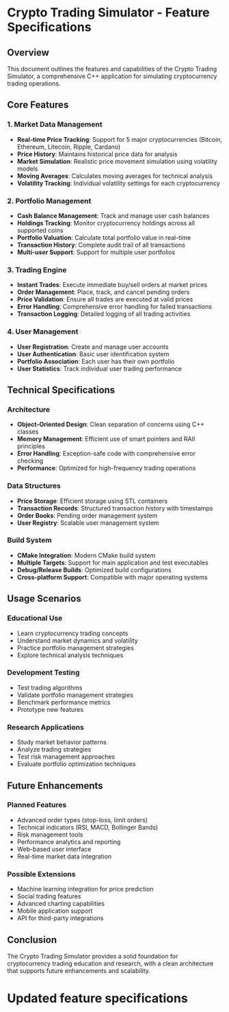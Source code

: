 # Crypto Trading Simulator - Feature Specifications

## Overview
This document outlines the features and capabilities of the Crypto Trading Simulator, a comprehensive C++ application for simulating cryptocurrency trading operations.

## Core Features

### 1. Market Data Management
- **Real-time Price Tracking**: Support for 5 major cryptocurrencies (Bitcoin, Ethereum, Litecoin, Ripple, Cardano)
- **Price History**: Maintains historical price data for analysis
- **Market Simulation**: Realistic price movement simulation using volatility models
- **Moving Averages**: Calculates moving averages for technical analysis
- **Volatility Tracking**: Individual volatility settings for each cryptocurrency

### 2. Portfolio Management
- **Cash Balance Management**: Track and manage user cash balances
- **Holdings Tracking**: Monitor cryptocurrency holdings across all supported coins
- **Portfolio Valuation**: Calculate total portfolio value in real-time
- **Transaction History**: Complete audit trail of all transactions
- **Multi-user Support**: Support for multiple user portfolios

### 3. Trading Engine
- **Instant Trades**: Execute immediate buy/sell orders at market prices
- **Order Management**: Place, track, and cancel pending orders
- **Price Validation**: Ensure all trades are executed at valid prices
- **Error Handling**: Comprehensive error handling for failed transactions
- **Transaction Logging**: Detailed logging of all trading activities

### 4. User Management
- **User Registration**: Create and manage user accounts
- **User Authentication**: Basic user identification system
- **Portfolio Association**: Each user has their own portfolio
- **User Statistics**: Track individual user trading performance

## Technical Specifications

### Architecture
- **Object-Oriented Design**: Clean separation of concerns using C++ classes
- **Memory Management**: Efficient use of smart pointers and RAII principles
- **Error Handling**: Exception-safe code with comprehensive error checking
- **Performance**: Optimized for high-frequency trading operations

### Data Structures
- **Price Storage**: Efficient storage using STL containers
- **Transaction Records**: Structured transaction history with timestamps
- **Order Books**: Pending order management system
- **User Registry**: Scalable user management system

### Build System
- **CMake Integration**: Modern CMake build system
- **Multiple Targets**: Support for main application and test executables
- **Debug/Release Builds**: Optimized build configurations
- **Cross-platform Support**: Compatible with major operating systems

## Usage Scenarios

### Educational Use
- Learn cryptocurrency trading concepts
- Understand market dynamics and volatility
- Practice portfolio management strategies
- Explore technical analysis techniques

### Development Testing
- Test trading algorithms
- Validate portfolio management strategies
- Benchmark performance metrics
- Prototype new features

### Research Applications
- Study market behavior patterns
- Analyze trading strategies
- Test risk management approaches
- Evaluate portfolio optimization techniques

## Future Enhancements

### Planned Features
- Advanced order types (stop-loss, limit orders)
- Technical indicators (RSI, MACD, Bollinger Bands)
- Risk management tools
- Performance analytics and reporting
- Web-based user interface
- Real-time market data integration

### Possible Extensions
- Machine learning integration for price prediction
- Social trading features
- Advanced charting capabilities
- Mobile application support
- API for third-party integrations

## Conclusion
The Crypto Trading Simulator provides a solid foundation for cryptocurrency trading education and research, with a clean architecture that supports future enhancements and scalability.

# Updated feature specifications
